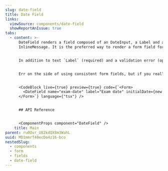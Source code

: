 ```yaml
---
slug: date-field
title: Date Field
links:
  viewSource: components/date-field
  showReportAnIssue: true
tabs:
  - content: >-
      DateField renders a field composed of an DateInput, a Label and a
      InlineMessage. It is the preferred way to render a form field for dates.


      In addition to text `Label` (required) and a validation error (optional), `DateField` accepts all the same props as `DateInput` and will pass them on to the `DateInput` it renders. However, as with all our composed components, `DateField`’s `css` prop will be applied to a containing `Box`—the styling of the individual components inside `DateField` cannot be altered.


      Err on the side of using consistent form fields, but if you really need something with different styling then consider composing your own field from the `DateInput`, `Label` and `InlineMessage` components.


      <CodeBlock live={true} preview={true} code={`<Form>
        <DateField name="exam-date" label="Exam date" initialDate={new Date()} />
      </Form>`} language={"tsx"} />


      ## API Reference


      <ComponentProps component="DateField" />
    title: Main
parent: ru0Ovr_U82kdQX8m3WahL
uuid: MD1mmrf40ecDo4z16-bco
nestedSlug:
  - components
  - form
  - fields
  - date-field
---
```

